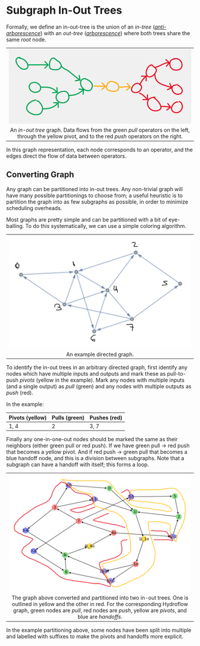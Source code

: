 # Subgraph In-Out Trees

Formally, we define an in-out-tree is the union of an
_in-tree_ ([_anti-arborescence_](https://en.wikipedia.org/wiki/Arborescence_%28graph_theory%29#cite_ref-KorteVygen2012b_17-0))
with an _out-tree_ ([_arborescence_](https://en.wikipedia.org/wiki/Arborescence_%28graph_theory%29))
where both trees share the same _root_ node.

||
| :---: |
| ![A graph showing multiple nodes on the left all eventually feeding into a central pivot node, then continuing to multiple output nodes.](img/in-out_tree.png) |
| An _in-out tree_ graph. Data flows from the green _pull_ operators on the left, through the yellow pivot, and to the red _push_ operators on the right. |

In this graph representation, each node corresponds to an operator, and the
edges direct the flow of data between operators.

## Converting Graph

Any graph can be partitioned into in-out trees. Any non-trivial graph will have many possible
partitionings to choose from; a useful heuristic is to partition the graph
into as few subgraphs as possible, in order to minimize scheduling overheads.

Most graphs are pretty simple and can be partitioned with a bit of eye-balling.
To do this systematically, we can use a simple
coloring algorithm.

||
| :---: |
| ![A random-looking directed graph with 8 nodes.](img/in-out_example.png) |
| An example directed graph. |

To identify the in-out trees in an arbitrary directed graph, first identify any
nodes which have multiple inputs and outputs and mark these as pull-to-push
_pivots_ (yellow in the example). Mark any nodes with multiple inputs (and a
single output) as _pull_ (green) and any nodes with multiple outputs as _push_
(red).

In the example:

| Pivots (yellow) | Pulls (green) | Pushes (red) |
| --------------- | ------------- | ------------ |
| 1, 4            | 2             | 3, 7         |

Finally any one-in-one-out nodes should be marked the same as their neighbors
(either green pull or red push). If we have green pull -> red push that becomes
a yellow pivot. And if red push -> green pull that becomes a blue handoff node,
and this is a division between subgraphs. Note that a subgraph can have a
handoff with itself; this forms a loop.

||
| :---: |
| ![The graph above converted and partitioned into two in-out trees.](img/in-out_partition.png) |
| The graph above converted and partitioned into two in-out trees. One is outlined in yellow and the other in red. For the corresponding Hydroflow graph, green nodes are _pull_, red nodes are _push_, yellow are _pivots_, and blue are _handoffs_. |

In the example partitioning above, some nodes have been split into multiple and
labelled with suffixes to make the pivots and handoffs more explicit.

